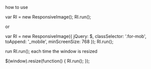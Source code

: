 how to use

var RI = new ResponsiveImage();
RI.run();

or

var RI = new ResponsiveImage({
  jQuery: $,
  classSelector: '.for-mob',
  toAppend: '_mobile',
  minScreenSize: 768
});
RI.run();

run RI.run(); each time the window is resized

$(window).resize(function() {
  RI.run();
});
